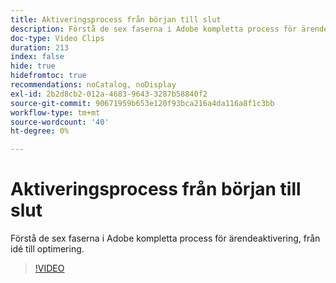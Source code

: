 ```yaml
---
title: Aktiveringsprocess från början till slut
description: Förstå de sex faserna i Adobe kompletta process för ärendeaktivering, från idé till optimering.
doc-type: Video Clips
duration: 213
index: false
hide: true
hidefromtoc: true
recommendations: noCatalog, noDisplay
exl-id: 2b2d8cb2-012a-4683-9643-3287b58840f2
source-git-commit: 90671959b653e120f93bca216a4da116a8f1c3bb
workflow-type: tm+mt
source-wordcount: '40'
ht-degree: 0%

---
```


# Aktiveringsprocess från början till slut

Förstå de sex faserna i Adobe kompletta process för ärendeaktivering, från idé till optimering.

<!-- 65_S651_3442537_212_endtoend-use-case-activation-process -->
>[!VIDEO](https://video.tv.adobe.com/v/3460246/?learn=on&enablevpops=true&captions=swe)
